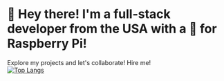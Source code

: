 # 👋 Hey there! I'm a full-stack developer from the USA with a 💜 for Raspberry Pi! 
Explore my projects and let's collaborate! Hire me! <br>
[![Top Langs](https://github-readme-stats.vercel.app/api/top-langs/?username=CarsonDay11&layout=donut-vertical)](https://github.com/CarsonDay11/github-readme-stats)
